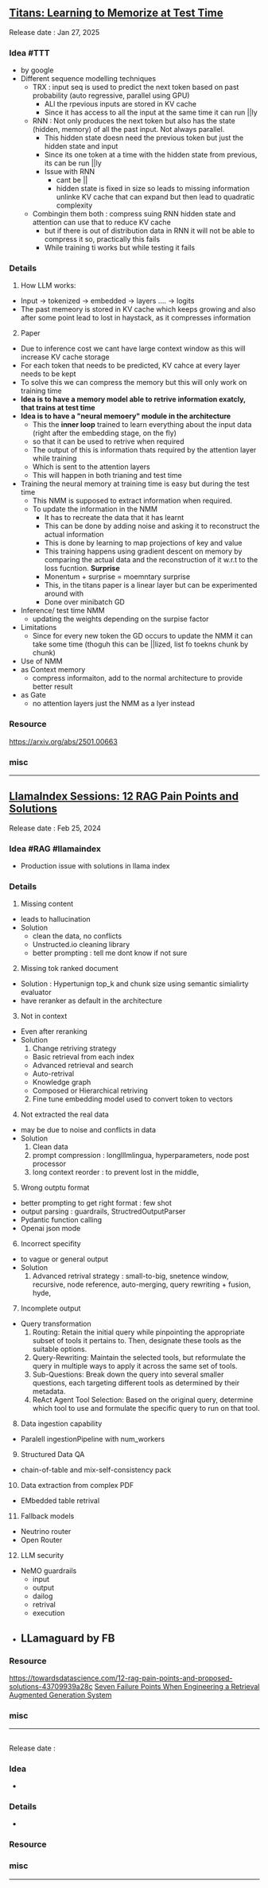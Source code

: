 ## [Titans: Learning to Memorize at Test Time](https://youtu.be/A6kPQVejN4o)
Release date : Jan 27, 2025
### Idea #TTT 
- by google
- Different sequence modelling techniques
    - TRX : input seq is used to predict the next token based on past probability (auto regressive, parallel using GPU) 
        - ALl the rpevious inputs are stored in KV cache
        - Since it has access to all the input at the same time it can run ||ly
    - RNN : Not only produces the next token but also has the state (hidden, memory) of all the past input. Not always parallel. 
        - This hidden state doesn need the previous token but just the hidden state and input
        - Since its one token at a time with the hidden state from previous, its can be run ||ly
        - Issue with RNN
            - cant be ||
            - hidden state is fixed in size so leads to missing information unlinke KV cache that can expand but then lead to quadratic complexity 
    - Combingin them both :  compress suing RNN hidden state and attention can use that to reduce KV cache
        - but if there is out of distribution data in RNN it will not be able to compress it so, practically this fails
        - While training ti works but while testing it fails

### Details
1. How LLM works:
- Input -> tokenized -> embedded -> layers .... -> logits
- The past memeory is stored in KV cache which keeps growing and also after some point lead to lost in haystack, as it compresses information
2. Paper
- Due to inference cost we cant have large context window as this will increase KV cache storage
- For each token that needs to be predicted, KV cahce at every layer needs to be kept
- To solve this we can compress the memory but this will only work on training time
- **Idea is to have a memory model able to retrive information exatcly, that trains at test time**
- **Idea is to have a "neural memoery" module in the architecture**
    - This the **inner loop** trained to learn everything about the input data (right after the embedding stage, on the fly)
    - so that it can be used to retrive when required
    - The output of this is information thats required by the attention layer while training
    - Which is sent to the attention layers
    - This will happen in both trianing and test time
- Training the neural memory at training time is easy but during the test time
    - This NMM is supposed to extract information when required. 
    - To update the information in the NMM
        - It has to recreate the data that it has learnt
        - This can be done by adding noise and asking it to reconstruct the actual information
        - This is done by learning to map projections of key and value 
        - This training happens using gradient descent on memory by comparing the actual data and the reconstruction of it w.r.t to the loss fucntion. **Surprise**
        - Monentum + surprise = moemntary surprise
        - This, in the titans paper is a linear layer but can be experimented around with
        - Done over minibatch GD
- Inference/ test time NMM
    - updating the weights depending on the surpise factor 
- Limitations
    - Since for every new token the GD occurs to update the NMM it can take some time (thoguh this can be ||lized, list fo toekns chunk by chunk)
- Use of NMM
- as Context memory
    - compress informaiton, add to the normal architecture to provide better result
- as Gate
    - no attention layers just the NMM as a lyer instead

### Resource
https://arxiv.org/abs/2501.00663

### misc

---

## [LlamaIndex Sessions: 12 RAG Pain Points and Solutions](https://youtu.be/EBpT_cscTis)
Release date :  Feb 25, 2024
### Idea #RAG #llamaindex
- Production issue with solutions in llama index

### Details
1. Missing content
- leads to hallucination
- Solution
    - clean the data, no conflicts
    - Unstructed.io cleaning library
    - better prompting : tell me dont know if not sure
2. Missing tok ranked document
- Solution : Hypertunign top_k and chunk size using semantic simialirty evaluator
- have reranker as default in the architecture
3. Not in context
- Even after reranking 
- Solution
    1. Change retriving strategy
    - Basic retrieval from each index
    - Advanced retrieval and search
    - Auto-retrival
    - Knowledge graph 
    - Composed or Hierarchical retriving
    2. Fine tune embedding model used to convert token to vectors
4. Not extracted the real data
- may be due to noise and conflicts in data
- Solution
    1. Clean data
    2. prompt compression :  longlllmlingua, hyperparameters, node post processor
    3. long context reorder : to prevent lost in the middle, 
5. Wrong outptu format
- better prompting to get right format : few shot
- output parsing : guardrails, StructredOutputParser
- Pydantic function calling 
- Openai json mode
6. Incorrect specifity
- to vague or general output
- Solution
    1. Advanced retrival strategy : small-to-big, snetence window, recursive, node reference, auto-merging, query rewriting + fusion, hyde, 
7. Incomplete output
- Query transformation
    1. Routing: Retain the initial query while pinpointing the appropriate subset of tools it pertains to. Then, designate these tools as the suitable options. 
    2. Query-Rewriting: Maintain the selected tools, but reformulate the query in multiple ways to apply it across the same set of tools.
    3. Sub-Questions: Break down the query into several smaller questions, each targeting different tools as determined by their metadata.
    4. ReAct Agent Tool Selection: Based on the original query, determine which tool to use and formulate the specific query to run on that tool.
8. Data ingestion capability
- Paralell ingestionPipeline with num_workers
9. Structured Data QA
- chain-of-table and mix-self-consistency pack
10. Data extraction from complex PDF
- EMbedded table retrival
11. Fallback models
- Neutrino router
- Open Router
12. LLM security
- NeMO guardrails
    - input
    - output
    - dailog
    - retrival
    - execution
- LLamaguard by FB
    - 

### Resource
https://towardsdatascience.com/12-rag-pain-points-and-proposed-solutions-43709939a28c
[Seven Failure Points When Engineering a Retrieval Augmented Generation System](https://arxiv.org/abs/2401.05856)
### misc

---

## []()
Release date : 
### Idea
- 

### Details
- 

### Resource


### misc

---

